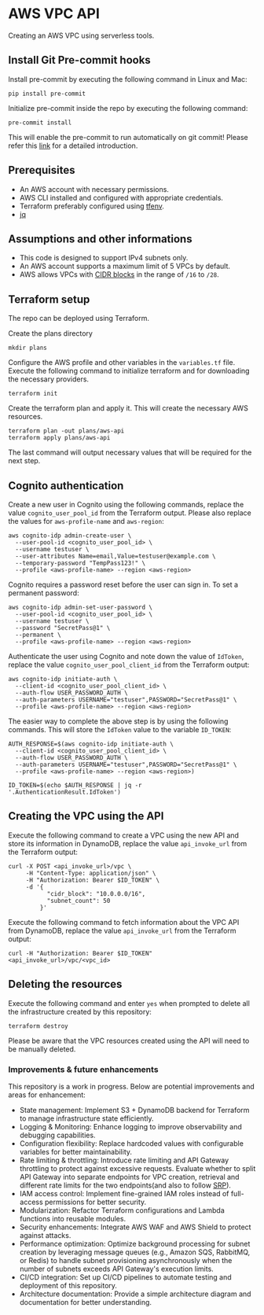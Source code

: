 # AWS VPC API

Creating an AWS VPC using serverless tools.


## Install Git Pre-commit hooks

Install pre-commit by executing the following command in Linux and Mac:

```
pip install pre-commit
```

Initialize pre-commit inside the repo by executing the following command:

```
pre-commit install
```

This will enable the pre-commit to run automatically on git commit!
Please refer this [link](https://pre-commit.com/) for a detailed introduction.


## Prerequisites

- An AWS account with necessary permissions.
- AWS CLI installed and configured with appropriate credentials.
- Terraform preferably configured using [tfenv](https://github.com/tfutils/tfenv).
- [jq](https://jqlang.org/)


## Assumptions and other informations

- This code is designed to support IPv4 subnets only.
- An AWS account supports a maximum limit of 5 VPCs by default.
- AWS allows VPCs with [CIDR blocks](https://docs.aws.amazon.com/vpc/latest/userguide/subnet-sizing.html#subnet-sizing-ipv4) in the range of `/16` to `/28`.


## Terraform setup

The repo can be deployed using Terraform.


Create the plans directory

```
mkdir plans
```

Configure the AWS profile and other variables in the `variables.tf` file.
Execute the following command to initialize terraform and for downloading the necessary providers.

```
terraform init
```

Create the terraform plan and apply it. This will create the necessary AWS resources.

```
terraform plan -out plans/aws-api
terraform apply plans/aws-api
```

The last command will output necessary values that will be required for the next step.


## Cognito authentication

Create a new user in Cognito using the following commands, replace the value `cognito_user_pool_id` from the Terraform output. Please also replace the values for `aws-profile-name` and `aws-region`:

```
aws cognito-idp admin-create-user \
  --user-pool-id <cognito_user_pool_id> \
  --username testuser \
  --user-attributes Name=email,Value=testuser@example.com \
  --temporary-password "TempPass123!" \
  --profile <aws-profile-name> --region <aws-region>
```

Cognito requires a password reset before the user can sign in. To set a permanent password:

```
aws cognito-idp admin-set-user-password \
  --user-pool-id <cognito_user_pool_id> \
  --username testuser \
  --password "SecretPass@1" \
  --permanent \
  --profile <aws-profile-name> --region <aws-region>
```

Authenticate the user using Cognito and note down the value of `IdToken`, replace the value `cognito_user_pool_client_id` from the Terraform output:

```
aws cognito-idp initiate-auth \
  --client-id <cognito_user_pool_client_id> \
  --auth-flow USER_PASSWORD_AUTH \
  --auth-parameters USERNAME="testuser",PASSWORD="SecretPass@1" \
  --profile <aws-profile-name> --region <aws-region>
```

The easier way to complete the above step is by using the following commands. This will store the `IdToken` value to the variable `ID_TOKEN`:

```
AUTH_RESPONSE=$(aws cognito-idp initiate-auth \
  --client-id <cognito_user_pool_client_id> \
  --auth-flow USER_PASSWORD_AUTH \
  --auth-parameters USERNAME="testuser",PASSWORD="SecretPass@1" \
  --profile <aws-profile-name> --region <aws-region>)

ID_TOKEN=$(echo $AUTH_RESPONSE | jq -r '.AuthenticationResult.IdToken')
```


## Creating the VPC using the API

Execute the following command to create a VPC using the new API and store its information in DynamoDB, replace the value `api_invoke_url` from the Terraform output:

```
curl -X POST <api_invoke_url>/vpc \
     -H "Content-Type: application/json" \
     -H "Authorization: Bearer $ID_TOKEN" \
     -d '{
           "cidr_block": "10.0.0.0/16",
           "subnet_count": 50
         }'
```

Execute the following command to fetch information about the VPC API from DynamoDB, replace the value `api_invoke_url` from the Terraform output:

```
curl -H "Authorization: Bearer $ID_TOKEN" <api_invoke_url>/vpc/<vpc_id>
```


## Deleting the resources

Execute the following command and enter `yes` when prompted to delete all the infrastructure created by this repository:

```
terraform destroy
```

Please be aware that the VPC resources created using the API will need to be manually deleted.


### Improvements & future enhancements

This repository is a work in progress. Below are potential improvements and areas for enhancement:

- State management: Implement S3 + DynamoDB backend for Terraform to manage infrastructure state efficiently.
- Logging & Monitoring: Enhance logging to improve observability and debugging capabilities.
- Configuration flexibility: Replace hardcoded values with configurable variables for better maintainability.
- Rate limiting & throttling: Introduce rate limiting and API Gateway throttling to protect against excessive requests. Evaluate whether to split API Gateway into separate endpoints for VPC creation, retrieval and different rate limits for the two endpoints(and also to follow [SRP](https://en.wikipedia.org/wiki/Single-responsibility_principle)).
- IAM access control: Implement fine-grained IAM roles instead of full-access permissions for better security.
- Modularization: Refactor Terraform configurations and Lambda functions into reusable modules.
- Security enhancements: Integrate AWS WAF and AWS Shield to protect against attacks.
- Performance optimization: Optimize background processing for subnet creation by leveraging message queues (e.g., Amazon SQS, RabbitMQ, or Redis) to handle subnet provisioning asynchronously when the number of subnets exceeds API Gateway's execution limits.
- CI/CD integration: Set up CI/CD pipelines to automate testing and deployment of this repository.
- Architecture documentation: Provide a simple architecture diagram and documentation for better understanding.
